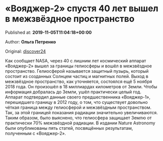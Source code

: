 
# «Вояджер-2» спустя 40 лет вышел в межзвёздное пространство

Published at: **2019-11-05T11:04:18+00:00**

Author: **Ольга Петренко**

Original: [discover24](https://discover24.ru/2019/11/voyadzher-2-spustya-40-let-vyshel-v-mezhzvyozdnoe-prostranstvo/)

Как сообщает NASA, через 40 с лишним лет космический аппарат «Вояджер-2» вышел за границы гелиосферы и вошёл в межзвёздное пространство.
Гелиосферой называется защитный пузырь, который состоит из созданных Солнцем частиц и магнитных полей. Выход в межзвёздное пространство, как уточняется, состоялся ещё 5 ноября 2018 года. Он произошёл в 18 миллиардах километров от Земли.
Чтобы информация добралась до Земли, ушёл практически целый год.
Аппарат подтвердил данные своего предшественника «Вояджер-1», перешедшего границу в 2012 году, о том, что существует довольно чёткая граница между гелиосферой и межзвёздным пространством. Так, за этой границей показания радиации значительно увеличиваются. Таким образом, было выяснено, что гелиосфера защищает Землю от практически 70% межзвёздной радиации.
В издании Nature Astronomy были опубликованы пять статей, посвящённых результатам, полученным с «Вояджер-2».
